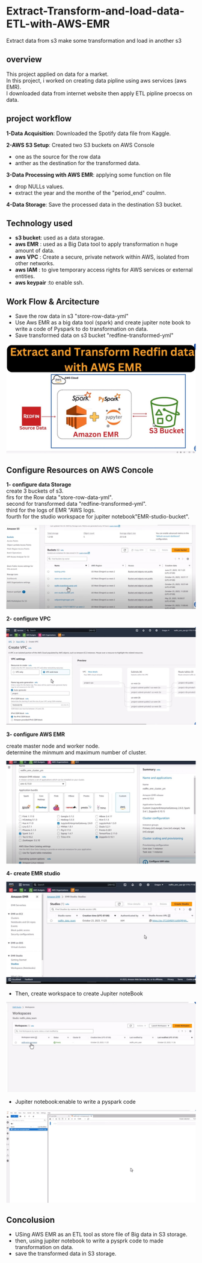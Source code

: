 # Extract-Transform-and-load-data-ETL-with-AWS-EMR
Extract data from s3 make some transformation and load in another s3
## overview

This project applied on data for a market.  
In this project, i worked on creating data pipline using aws services (aws EMR).   
I downloaded data from internet website then apply ETL pipline proecss on data. 

## project workflow

**1-Data Acquisition**: Downloaded the Spotify data file from Kaggle.

**2-AWS S3 Setup**: Created two S3 buckets on AWS Console  
* one as the source for the row data
* anther as the destination for the transformed data.  

**3-Data Processing with AWS EMR**: applying some function on file   
* drop NULLs values.
* extract the year and the monthe of the "period_end" coulmn.

**4-Data Storage**: Save the processed data in the destination S3 bucket.

## Technology used 

* **s3 bucket**: used as a data storagae.  
* **aws EMR** : used as a Big Data tool to apply transformation n huge amount of data.
* **aws VPC** : Create a secure, private network within AWS, isolated from other networks.
* **aws IAM** : to give temporary access rights for AWS services or external entities.
* **aws keypair** :to enable ssh.   

## Work Flow & Arcitecture
* Save the row data in s3 "store-row-data-yml"
* Use Aws EMR as a big data tool (spark) and create jupiter note book to write a code of Pyspark to do transformation on data.
* Save transformed data on s3 bucket "redfine-transformed-yml"
  
<img src="https://github.com/mohamedabodonia/Extract-Transform-and-load-data-ETL-with-AWS-EMR/blob/main/architecture.jpeg?raw=true">

## Configure Resources on AWS Concole
**1- configure data Storage**  
create 3  buckets of s3.    
firs for the Row data "store-row-data-yml".  
second for transformed data "redfine-transformed-yml".   
third for the logs of EMR "AWS logs.  
fourth for the studio workspace for jupiter notebook"EMR-studio-bucket". 

<img src="https://github.com/mohamedabodonia/Extract-Transform-and-load-data-ETL-with-AWS-EMR/blob/main/s3%20bucket.jpeg?raw=true">


**2- configure VPC**

<img src="https://github.com/mohamedabodonia/Extract-Transform-and-load-data-ETL-with-AWS-EMR/blob/main/VPC.jpeg?raw=true">


**3- configure AWS EMR**

create master node and worker node.  
determine the minmum and maximum number of cluster.  



<img src="https://github.com/mohamedabodonia/Extract-Transform-and-load-data-ETL-with-AWS-EMR/blob/main/EMR.jpeg?raw=true">


**4- create EMR studio**


<img src="https://github.com/mohamedabodonia/Extract-Transform-and-load-data-ETL-with-AWS-EMR/blob/main/EMR%20studio.jpeg?raw=true">


* Then, create workspace to create Jupiter noteBook

<img src="https://github.com/mohamedabodonia/Extract-Transform-and-load-data-ETL-with-AWS-EMR/blob/main/workspace.jpeg?raw=true">

* Jupiter notebook:enable to write a pyspark code

<img src="https://github.com/mohamedabodonia/Extract-Transform-and-load-data-ETL-with-AWS-EMR/blob/main/jupiter%20notebook.jpeg?raw=true">

## Concolusion

* USing AWS EMR as an ETL tool as store file of Big data in S3 storage.
* then, using jupiter notebook to write a pysprk code to made transformation on data.
* save the transformed data in S3 storage.
  


